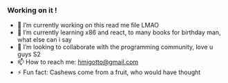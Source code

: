 ### Working on it !



- 🔭 I’m currently working on this read me file LMAO
- 🌱 I’m currently learning x86 and react, to many books for birthday man, what else can i say
- 👯 I’m looking to collaborate with the programming community, love u guys S2
- 📫 How to reach me: hmigotto@gmail.com
- ⚡ Fun fact: Cashews come from a fruit, who would have thought
